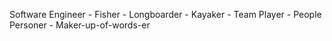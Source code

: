 Software Engineer - Fisher - Longboarder - Kayaker - Team Player - People Personer - Maker-up-of-words-er

<!---
Hulkout19/Hulkout19 is a ✨ special ✨ repository because its `README.md` (this file) appears on your GitHub profile.
You can click the Preview link to take a look at your changes.
--->
